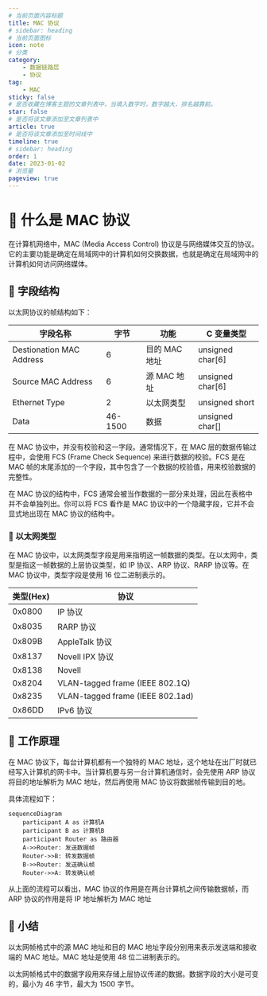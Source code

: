 ```yaml
---
# 当前页面内容标题
title: MAC 协议
# sidebar: heading
# 当前页面图标
icon: note
# 分类
category:
    - 数据链路层
    - 协议
tag:
    - MAC
sticky: false
# 是否收藏在博客主题的文章列表中，当填入数字时，数字越大，排名越靠前。
star: false
# 是否将该文章添加至文章列表中
article: true
# 是否将该文章添加至时间线中
timeline: true
# sidebar: heading
order: 1
date: 2023-01-02
# 浏览量
pageview: true
---
```


# 📖 什么是 MAC 协议

在计算机网络中，MAC (Media Access Control) 协议是与网络媒体交互的协议。它的主要功能是确定在局域网中的计算机如何交换数据，也就是确定在局域网中的计算机如何访问网络媒体。

## 📑 字段结构

以太网协议的帧结构如下：

| 字段名称                 | 字节    | 功能          | C 变量类型       |
| ------------------------ | ------- | ------------- | ---------------- |
| Destionation MAC Address | 6       | 目的 MAC 地址 | unsigned char[6] |
| Source MAC Address       | 6       | 源 MAC 地址   | unsigned char[6] |
| Ethernet Type            | 2       | 以太网类型    | unsigned short   |
| Data                     | 46-1500 | 数据          | unsigned char[]  |

在 MAC 协议中，并没有校验和这一字段。通常情况下，在 MAC 层的数据传输过程中，会使用 FCS (Frame Check Sequence) 来进行数据的校验。FCS 是在 MAC 帧的末尾添加的一个字段，其中包含了一个数据的校验值，用来校验数据的完整性。

在 MAC 协议的结构中，FCS 通常会被当作数据的一部分来处理，因此在表格中并不会单独列出。你可以将 FCS 看作是 MAC 协议中的一个隐藏字段，它并不会显式地出现在 MAC 协议的结构中。

### 📑 以太网类型

在 MAC 协议中，以太网类型字段是用来指明这一帧数据的类型。在以太网中，类型是指这一帧数据的上层协议类型，如 IP 协议、ARP 协议、RARP 协议等。在 MAC 协议中，类型字段是使用 16 位二进制表示的。

| 类型(Hex) | 协议                             |
| --------- | -------------------------------- |
| 0x0800    | IP 协议                          |
| 0x8035    | RARP 协议                        |
| 0x809B    | AppleTalk 协议                   |
| 0x8137    | Novell IPX 协议                  |
| 0x8138    | Novell                           |
| 0x8204    | VLAN-tagged frame (IEEE 802.1Q)  |
| 0x8235    | VLAN-tagged frame (IEEE 802.1ad) |
| 0x86DD    | IPv6 协议                        |

## 📑 工作原理

在 MAC 协议下，每台计算机都有一个独特的 MAC 地址，这个地址在出厂时就已经写入计算机的网卡中。当计算机要与另一台计算机通信时，会先使用 ARP 协议将目的地址解析为 MAC 地址，然后再使用 MAC 协议将数据帧传输到目的地。

具体流程如下：

```mermaid
sequenceDiagram
    participant A as 计算机A
    participant B as 计算机B
    participant Router as 路由器
    A->>Router: 发送数据帧
    Router->>B: 转发数据帧
    B->>Router: 发送确认帧
    Router->>A: 转发确认帧

```

从上面的流程可以看出，MAC 协议的作用是在两台计算机之间传输数据帧，而 ARP 协议的作用是将 IP 地址解析为 MAC 地址



## 📑 小结

以太网帧格式中的源 MAC 地址和目的 MAC 地址字段分别用来表示发送端和接收端的 MAC 地址。MAC 地址是使用 48 位二进制表示的。

以太网帧格式中的数据字段用来存储上层协议传递的数据。数据字段的大小是可变的，最小为 46 字节，最大为 1500 字节。